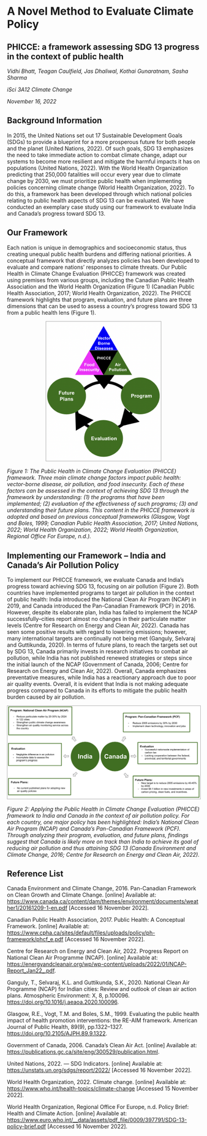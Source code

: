 # A Novel Method to Evaluate Climate Policy
## PHICCE: a framework assessing SDG 13 progress in the context of public health

*Vidhi Bhatt, Teagan Caulfield, Jas Dhaliwal, Kothai Gunaratnam, Sasha Sharma*

*iSci 3A12 Climate Change*

*November 16, 2022*

## Background Information 

In 2015, the United Nations set out 17 Sustainable Development Goals (SDGs) to provide a blueprint for a more prosperous future for both people and the planet (United Nations, 2022). Of such goals, SDG 13 emphasizes the need to take immediate action to combat climate change, adapt our systems to become more resilient and mitigate the harmful impacts it has on populations (United Nations, 2022). With the World Health Organization predicting that 250,000 fatalities will occur every year due to climate change by 2030, we must prioritize public health when implementing policies concerning climate change  (World Health Organization, 2022). To do this, a framework has been developed through which national policies relating to public health aspects of SDG 13 can be evaluated. We have conducted an exemplary case study using our framework to evaluate India and Canada’s progress toward SDG 13. 

## Our Framework 

Each nation is unique in demographics and socioeconomic status, thus creating unequal public health burdens and differing national priorities. A conceptual framework that directly analyzes policies has been developed to evaluate and compare nations’ responses to climate threats. Our Public Health in Climate Change Evaluation (PHICCE) framework was created using premises from various groups, including the Canadian Public Health Association and the World Health Organization (Figure 1) (Canadian Public Health Association, 2017; World Health Organization, 2022). The PHICCE framework highlights that program, evaluation, and future plans are three dimensions that can be used to assess a country’s progress toward SDG 13 from a public health lens (Figure 1). 

<p align="center">
<img src="Figure 1.png" width="300" style="border: 1px solid darkgrey">
 </p>

*Figure 1: The Public Health in Climate Change Evaluation (PHICCE) framework. Three main climate change factors impact public health: vector-borne disease, air pollution, and food insecurity. Each of these factors can be assessed in the context of achieving SDG 13 through the framework by understanding: (1) the programs that have been implemented; (2) evaluation of the effectiveness of such programs; (3) and understanding their future plans. This content in the PHICCE framework is adopted and based on previous conceptual frameworks (Glasgow, Vogt and Boles, 1999; Canadian Public Health Association, 2017; United Nations, 2022; World Health Organization, 2022; World Health Organization, Regional Office For Europe, n.d.).*

## Implementing our Framework – India and Canada’s Air Pollution Policy 

To implement our PHICCE framework, we evaluate Canada and India’s progress toward achieving SDG 13, focusing on air pollution (Figure 2). Both countries have implemented programs to target air pollution in the context of public health: India introduced the National Clean Air Program (NCAP) in 2019, and Canada introduced the Pan-Canadian Framework (PCF) in 2016. However, despite its elaborate plan, India has failed to implement the NCAP successfully–cities report almost no changes in their particulate matter levels (Centre for Research on Energy and Clean Air, 2022). Canada has seen some positive results with regard to lowering emissions; however, many international targets are continually not being met  (Ganguly, Selvaraj and Guttikunda, 2020).  In terms of future plans, to reach the targets set out by SDG 13, Canada primarily invests in research initiatives to combat air pollution, while India has not published renewed strategies or steps since the initial launch of the NCAP (Government of Canada, 2006; Centre for Research on Energy and Clean Air, 2022). Overall, Canada emphasizes preventative measures, while India has a reactionary approach due to poor air quality events. Overall, it is evident that India is not making adequate progress compared to Canada in its efforts to mitigate the public health burden caused by air pollution. 

<p align="center">
<img src="Figure 2.png" width="800" style="border: 1px solid darkgrey">
 </p>
 
*Figure 2: Applying the Public Health in Climate Change Evaluation (PHICCE) framework to India and Canada in the context of air pollution policy. For each country, one major policy has been highlighted: India’s National Clean Air Program (NCAP) and Canada’s Pan-Canadian Framework (PCF). Through analyzing their program, evaluation, and future plans, findings suggest that Canada is likely more on track than India to achieve its goal of reducing air pollution and thus attaining SDG 13 (Canada Environment and Climate Change, 2016; Centre for Research on Energy and Clean Air, 2022).*

## Reference List
Canada Environment and Climate Change, 2016. Pan-Canadian Framework on Clean Growth and Climate Change. [online] Available at: <https://www.canada.ca/content/dam/themes/environment/documents/weather1/20161209-1-en.pdf> [Accessed 16 November 2022].

Canadian Public Health Association, 2017. Public Health: A Conceptual Framework. [online] Available at: <https://www.cpha.ca/sites/default/files/uploads/policy/ph-framework/phcf_e.pdf> [Accessed 16 November 2022].

Centre for Research on Energy and Clean Air, 2022. Progress Report on National Clean Air Programme (NCAP). [online] Available at: <https://energyandcleanair.org/wp/wp-content/uploads/2022/01/NCAP-Report_Jan22_.pdf>.

Ganguly, T., Selvaraj, K.L. and Guttikunda, S.K., 2020. National Clean Air Programme (NCAP) for Indian cities: Review and outlook of clean air action plans. Atmospheric Environment: X, 8, p.100096. https://doi.org/10.1016/j.aeaoa.2020.100096.

Glasgow, R.E., Vogt, T.M. and Boles, S.M., 1999. Evaluating the public health impact of health promotion interventions: the RE-AIM framework. American Journal of Public Health, 89(9), pp.1322–1327. https://doi.org/10.2105/AJPH.89.9.1322.

Government of Canada, 2006. Canada’s Clean Air Act. [online] Available at: <https://publications.gc.ca/site/eng/300529/publication.html>.

United Nations, 2022. — SDG Indicators. [online] Available at: <https://unstats.un.org/sdgs/report/2022/> [Accessed 16 November 2022].

World Health Organization, 2022. Climate change. [online] Available at: <https://www.who.int/health-topics/climate-change> [Accessed 15 November 2022].

World Health Organization, Regional Office For Europe, n.d. Policy Brief: Health and Climate Action. [online] Available at: <https://www.euro.who.int/__data/assets/pdf_file/0009/397791/SDG-13-policy-brief.pdf> [Accessed 16 November 2022].
